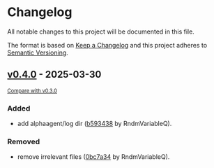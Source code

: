 # Changelog

All notable changes to this project will be documented in this file.

The format is based on [Keep a Changelog](http://keepachangelog.com/en/1.0.0/)
and this project adheres to [Semantic Versioning](http://semver.org/spec/v2.0.0.html).

## [v0.4.0](https://github.com/RndmVariableQ/AlphaAgent/releases/tag/v0.4.0) - 2025-03-30

<small>[Compare with v0.3.0](https://github.com/RndmVariableQ/AlphaAgent/compare/v0.3.0...v0.4.0)</small>

### Added

- add alphaagent/log dir ([b593438](https://github.com/RndmVariableQ/AlphaAgent/commit/b5934385f8b2e4fc2001f40003aeca1d3bea856c) by RndmVariableQ).

### Removed

- remove irrelevant files ([0bc7a34](https://github.com/RndmVariableQ/AlphaAgent/commit/0bc7a34ed9701a0149ae990b6484e7c73b347ea0) by RndmVariableQ).